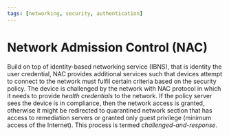 ```yaml
---
tags: [networking, security, authentication]
---
```


# Network Admission Control (NAC)

Build on top of identity-based networking service (IBNS), that is identity the
user credential, NAC provides additional services such that devices attempt to
connect to the network must fulfil certain criteria based on the security
policy. The device is challenged by the network with NAC protocol in which it
needs to provide *health credentials* to the network. If the policy server sees
the device is in compliance, then the network access is granted, otherwise it
might be redirected to quarantined network section that has access to
remediation servers or granted only guest privilege (minimum access of the
Internet). This process is termed *challenged-and-response*.
